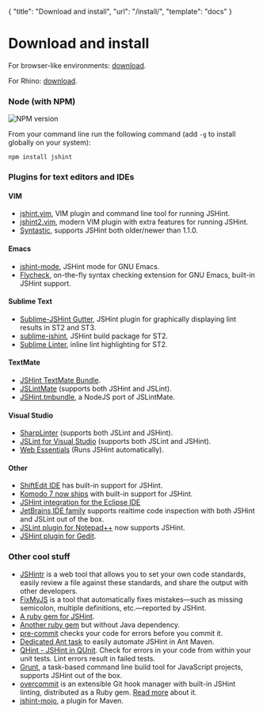 { "title": "Download and install", "url": "/install/", "template": "docs" }

# Download and install

For browser-like environments: [download](https://raw.github.com/jshint/jshint/master/dist/jshint.js).

For Rhino: [download](https://raw.github.com/jshint/jshint/master/dist/jshint-rhino.js).

### Node (with NPM)

![NPM version](https://badge.fury.io/js/jshint.png)

From your command line run the following command (add `-g` to install globally on your system):

    npm install jshint

### Plugins for text editors and IDEs

#### VIM

* [jshint.vim](https://github.com/walm/jshint.vim), VIM plugin and command line
tool for running JSHint.
* [jshint2.vim](https://github.com/Shutnik/jshint2.vim), modern VIM plugin with
extra features for running JSHint.
* [Syntastic](https://github.com/scrooloose/syntastic),
supports JSHint both older/newer than 1.1.0.

#### Emacs

* [jshint-mode](https://github.com/daleharvey/jshint-mode), JSHint mode for GNU
Emacs.
* [Flycheck](https://github.com/lunaryorn/flycheck), on-the-fly syntax checking
extension for GNU Emacs, built-in JSHint support.

#### Sublime Text

* [Sublime-JSHint Gutter](https://github.com/victorporof/Sublime-JSHint), JSHint
plugin for graphically displaying lint results in ST2 and ST3.
* [sublime-jshint](https://github.com/uipoet/sublime-jshint), JSHint build package
for ST2.
* [Sublime Linter](https://github.com/Kronuz/SublimeLinter), inline lint
highlighting for ST2.

#### TextMate

* [JSHint TextMate Bundle](https://github.com/fgnass/jshint.tmbundle).
* [JSLintMate](http://rondevera.github.com/jslintmate/) (supports both JSHint and
JSLint).
* [JSHint.tmbundle](https://github.com/oost/JSHint.tmbundle), a NodeJS port of
JSLintMate.

#### Visual Studio

* [SharpLinter](https://github.com/jamietre/SharpLinter) (supports both JSLint and
JSHint).
* [JSLint for Visual Studio](http://jslint4vs2010.codeplex.com/) (supports both
JSLint and JSHint).
* [Web Essentials](http://vswebessentials.com) (Runs JSHint automatically).

#### Other

* [ShiftEdit IDE](http://shiftedit.net/) has built-in support for JSHint.
* [Komodo 7 now ships](http://www.activestate.com/blog/2011/05/komodo-7-alpha-2-improved-syntax-checking)
with built-in support for JSHint.
* [JSHint integration for the Eclipse IDE](http://github.eclipsesource.com/jshint-eclipse/)
* [JetBrains IDE family](http://www.jetbrains.com/products.html) supports realtime
code inspection with both JSHint and JSLint out of the box.
* [JSLint plugin for Notepad++](http://sourceforge.net/projects/jslintnpp/) now
supports JSHint.
* [JSHint plugin for Gedit](https://github.com/Kilian/gedit-jshint).

### Other cool stuff

* [JSHintr](http://rixth.github.com/jshintr/) is a web tool that allows you to
set your own code standards, easily review a file against these standards, and
share the output with other developers.
* [FixMyJS](https://github.com/jshint/fixmyjs) is a tool that automatically fixes
mistakes—such as missing semicolon, multiple definitions, etc.—reported by
JSHint.
* [A ruby gem for JSHint](https://github.com/rquinlivan/jshint-gem).
* [Another ruby gem](https://github.com/stereobooster/jshintrb) but without Java
dependency.
* [pre-commit](http://jish.github.com/pre-commit/) checks your code for errors
before you commit it.
* [Dedicated Ant task](https://github.com/philmander/ant-jshint) to easily
automate JSHint in Ant Maven.
* [QHint - JSHint in QUnit](https://github.com/gyoshev/qhint). Check for errors in
your code from within your unit tests. Lint errors result in failed tests.
* [Grunt](http://gruntjs.com), a task-based command line build tool for JavaScript
projects, supports JSHint out of the box.
* [overcommit](https://github.com/causes/overcommit) is an extensible Git hook
manager with built-in JSHint linting, distributed as a Ruby gem. [Read
more](http://causes.github.io/blog/2013/05/30/overcommit-the-opinionated-git-hook-manager/)
about it.
* [jshint-mojo](https://github.com/cjdev/jshint-mojo), a plugin for Maven.